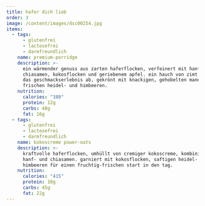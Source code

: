 ```yaml
---
title: hafer dich lieb
order: 3
image: /content/images/dsc00254.jpg
items:
  - tags:
      - glutenfrei
      - lactosefrei
      - darmfreundlich
    name: premium-porridge
    description: >-
      ein wärmender genuss aus zarten haferflocken, verfeinert mit hanf- und
      chiasamen, kokosflocken und geriebenem apfel. ein hauch von zimt rundet
      das geschmackserlebnis ab, gekrönt mit knackigen, gehobelten mandeln und
      frischen heidel- und himbeeren.
    nutrition:
      calories: "380"
      protein: 12g
      carbs: 48g
      fat: 16g
  - tags:
      - glutenfrei
      - lactosefrei
      - darmfreundlich
    name: kokoscreme power-oats
    description: >-
      kraftvolle haferflocken, umhüllt von cremiger kokoscreme, kombiniert mit
      hanf- und chiasamen. garniert mit kokosflocken, saftigen heidel- und
      himbeeren für einen fruchtig-frischen start in den tag.
    nutrition:
      calories: "415"
      protein: 10g
      carbs: 45g
      fat: 22g
---
```

